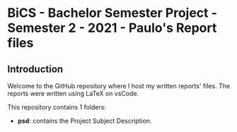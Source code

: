 # BiCS - Bachelor Semester Project - Semester 2 - 2021 - Paulo's Report files

## Introduction

Welcome to the GitHub repository where I host my written reports' files. The reports were written using LaTeX on vsCode.

This repository contains 1 folders:

* **psd**: contains the Project Subject Description.